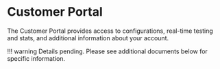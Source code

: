 # Customer Portal

The Customer Portal provides access to configurations, real-time testing and stats, and additional information about your account. 

!!! warning
    Details pending. Please see additional documents below for specific information. 
